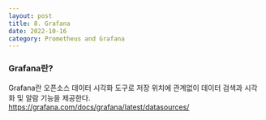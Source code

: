 ```yaml
---
layout: post
title: 8. Grafana
date: 2022-10-16
category: Prometheus and Grafana 
---
```


### Grafana란?
Grafana란 오픈소스 데이터 시각화 도구로 저장 위치에 관계없이 데이터 검색과 시각화 및 알람 기능을 제공한다. 
https://grafana.com/docs/grafana/latest/datasources/
